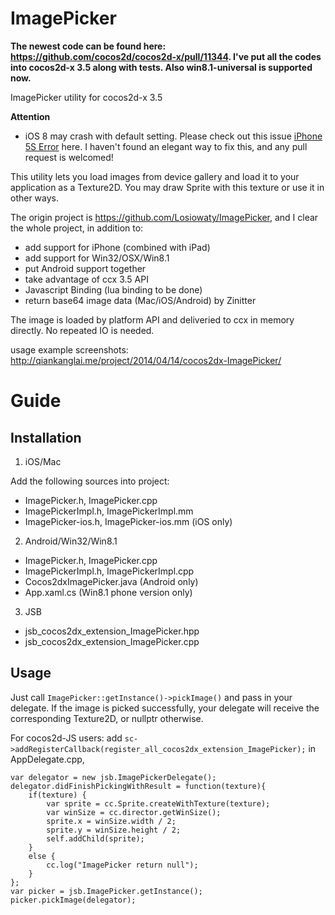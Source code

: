 ImagePicker
===========

**The newest code can be found here: https://github.com/cocos2d/cocos2d-x/pull/11344. I've put all the codes into cocos2d-x 3.5 along with tests. Also win8.1-universal is supported now.**

ImagePicker utility for cocos2d-x 3.5 

**Attention**
- iOS 8 may crash with default setting. Please check out this issue [iPhone 5S Error](https://github.com/qiankanglai/ImagePicker/issues/2) here. I haven't found an elegant way to fix this, and any pull request is welcomed!

This utility lets you load images from device gallery and load it to your application as a Texture2D. You may draw Sprite with this texture or use it in other ways.

The origin project is https://github.com/Losiowaty/ImagePicker, and I clear the whole project, in addition to:

- add support for iPhone (combined with iPad)
- add support for Win32/OSX/Win8.1
- put Android support together
- take advantage of ccx 3.5 API
- Javascript Binding (lua binding to be done)
- return base64 image data (Mac/iOS/Android) by Zinitter

The image is loaded by platform API and deliveried to ccx in memory directly. No repeated IO is needed.

usage example screenshots: http://qiankanglai.me/project/2014/04/14/cocos2dx-ImagePicker/



Guide
=====
Installation
------------

1. iOS/Mac

Add the following sources into project:

- ImagePicker.h, ImagePicker.cpp
- ImagePickerImpl.h, ImagePickerImpl.mm
- ImagePicker-ios.h, ImagePicker-ios.mm (iOS only)

2. Android/Win32/Win8.1

- ImagePicker.h, ImagePicker.cpp
- ImagePickerImpl.h, ImagePickerImpl.cpp
- Cocos2dxImagePicker.java (Android only)
- App.xaml.cs (Win8.1 phone version only)

3. JSB

- jsb_cocos2dx_extension_ImagePicker.hpp
- jsb_cocos2dx_extension_ImagePicker.cpp

Usage
-----

Just call `ImagePicker::getInstance()->pickImage()` and pass in your delegate. If the image is picked successfully, your delegate will receive the corresponding Texture2D, or nullptr otherwise.

For cocos2d-JS users: add `sc->addRegisterCallback(register_all_cocos2dx_extension_ImagePicker);` in AppDelegate.cpp,

    var delegator = new jsb.ImagePickerDelegate();
    delegator.didFinishPickingWithResult = function(texture){
        if(texture) {
            var sprite = cc.Sprite.createWithTexture(texture);
            var winSize = cc.director.getWinSize();
            sprite.x = winSize.width / 2;
            sprite.y = winSize.height / 2;
            self.addChild(sprite);
        }
        else {
            cc.log("ImagePicker return null");
        }
    };
    var picker = jsb.ImagePicker.getInstance();
    picker.pickImage(delegator);
